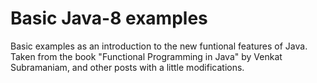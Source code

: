 # Basic Java-8 examples

Basic examples as an introduction to the new funtional features of Java. Taken from the book "Functional Programming in Java" by Venkat Subramaniam, and other posts with a little modifications.
